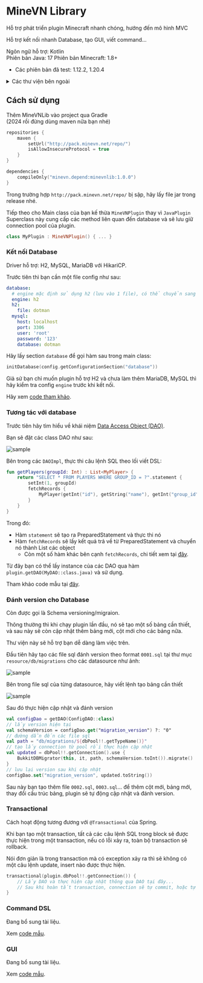 # MineVN Library

Hỗ trợ phát triển plugin Minecraft nhanh chóng, hướng đến mô hình MVC

Hỗ trợ kết nối nhanh Database, tạo GUI, viết command...

Ngôn ngữ hỗ trợ: Kotlin  
Phiên bản Java: 17
Phiên bản Minecraft: 1.8+
- Các phiên bản đã test: 1.12.2, 1.20.4

<details><summary>Các thư viện bên ngoài</summary>

- HikariCP
- Gson
- H2 driver
- MySQL

</details>

## Cách sử dụng

Thêm MineVNLib vào project qua Gradle  
(2024 rồi đừng dùng maven nữa bạn nhé)

```kotlin
repositories {
    maven {
        setUrl("http://pack.minevn.net/repo/")
        isAllowInsecureProtocol = true
    }
}

dependencies {
    compileOnly("minevn.depend:minevnlib:1.0.0")
}
```

Trong trường hợp `http://pack.minevn.net/repo/` bị sập, hãy lấy file jar trong release nhé.

Tiếp theo cho Main class của bạn kế thừa `MineVNPlugin` thay vì `JavaPlugin`  
Superclass này cung cấp các method liên quan đến database và sẽ lưu giữ connection pool của plugin.

```kotlin
class MyPlugin : MineVNPlugin() { ... }
```


### Kết nối Database

Driver hỗ trợ: H2, MySQL, MariaDB với HikariCP.

Trước tiên thì bạn cần một file config như sau:

```yaml
database:
  # engine mặc định sử dụng h2 (lưu vào 1 file), có thể chuyển sang mysql
  engine: h2
  h2:
    file: dotman
  mysql:
    host: localhost
    port: 3306
    user: 'root'
    password: '123'
    database: dotman
```

Hãy lấy section `database` để gọi hàm sau trong main class:

```kotlin
initDatabase(config.getConfigurationSection("database"))
```

Giả sử bạn chỉ muốn plugin hỗ trợ H2 và chưa làm thêm MariaDB, MySQL thì hãy kiểm tra config `engine` trước khi kết nối.

Hãy xem [code tham khảo](https://github.com/minevn/dotman/blob/master/dotman-plugin/src/main/java/net/minevn/dotman/DotMan.kt#L64).

### Tương tác với database
Trước tiên hãy tìm hiểu về khái niệm [Data Access Object (DAO)](https://gpcoder.com/4935-huong-dan-java-design-pattern-dao/).

Bạn sẽ đặt các class DAO như sau:

![sample](https://i.imgur.com/IA345j6.png)

Bên trong các `DAOImpl`, thực thi câu lệnh SQL theo lối viết DSL:
```kotlin
fun getPlayers(groupId: Int) : List<MyPlayer> {
    return "SELECT * FROM PLAYERS WHERE GROUP_ID = ?".statement {
        setInt(1, groupId)
        fetchRecords {
            MyPlayer(getInt("id"), getString("name"), getInt("group_id"))
        }
    }
}
```

Trong đó:
- Hàm `statement` sẽ tạo ra PreparedStatement và thực thi nó
- Hàm `fetchRecords` sẽ lấy kết quả trả về từ PreparedStatement và chuyển nó thành List các object
  - Còn một số hàm khác bên cạnh `fetchRecords`, chi tiết xem tại [đây](https://github.com/MineVN/minevn-library/blob/master/minevnlib-master/src/main/java/net/minevn/libs/db/DataAccess.kt).

Từ đây bạn có thể lấy instance của các DAO qua hàm `plugin.getDAO(MyDAO::class.java)` và sử dụng.

Tham khảo code mẫu tại [đây](https://github.com/minevn/dotman/tree/master/dotman-plugin/src/main/java/net/minevn/dotman/database).

### Đánh version cho Database
Còn được gọi là Schema versioning/migraion.

Thông thường thì khi chạy plugin lần đầu, nó sẽ tạo một số bảng cần thiết, và sau này sẽ còn cập nhật thêm bảng mới, cột mới cho các bảng nữa.

Thư viện này sẽ hỗ trợ bạn dễ dàng làm việc trên.

Đầu tiên hãy tạo các file sql đánh version theo format `0001.sql` tại thư mục `resource/db/migrations` cho các datasource như ảnh:

![sample](https://i.imgur.com/weivUOH.png)

Bên trong file sql của từng datasource, hãy viết lệnh tạo bảng cần thiết

![sample](https://i.imgur.com/BcGtihZ.png)

Sau đó thực hiện cập nhật và đánh version

```kotlin
val configDao = getDAO(ConfigDAO::class)
// lấy version hiện tại
val schemaVersion = configDao.get("migration_version") ?: "0"
// đường dẫn đến các file sql
val path = "db/migrations/${dbPool!!.getTypeName()}"
// tạo lấy connection từ pool rồi thực hiện cập nhật 
val updated = dbPool!!.getConnection().use {
    BukkitDBMigrator(this, it, path, schemaVersion.toInt()).migrate()
}
// lưu lại version sau khi cập nhật
configDao.set("migration_version", updated.toString())
```

Sau này bạn tạo thêm file `0002.sql`, `0003.sql`... để thêm cột mới, bảng mới, thay đổi cấu trúc bảng, plugin sẽ tự động cập nhật và đánh version.

### Transactional
Cách hoạt động tương đương với `@Transactional` của Spring.

Khi bạn tạo một transaction, tất cả các câu lệnh SQL trong block sẽ được thực hiện trong một transaction, nếu có lỗi xảy ra, toàn bộ transaction sẽ rollback.

Nói đơn giản là trong transaction mà có exception xảy ra thì sẽ không có một câu lệnh update, insert nào được thực hiện.

```kotlin
transactional(plugin.dbPool!!.getConnection()) {
    // Lấy DAO và thực hiện cập nhật thông qua DAO tại đây...
    // Sau khi hoàn tất transaction, connection sẽ tự commit, hoặc tự rollback nếu có exception.
}
```

### Command DSL

Đang bổ sung tài liệu.

Xem [code mẫu](https://github.com/minevn/dotman/blob/master/dotman-plugin/src/main/java/net/minevn/dotman/commands/AdminCmd.kt).

### GUI

Đang bổ sung tài liệu.

Xem [code mẫu](https://github.com/MineVN/dotman/blob/master/dotman-plugin/src/main/java/net/minevn/dotman/gui/CardPriceUI.kt).
